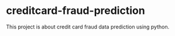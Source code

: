 # creditcard-fraud-prediction
This project is about credit card fraud data prediction using python.
